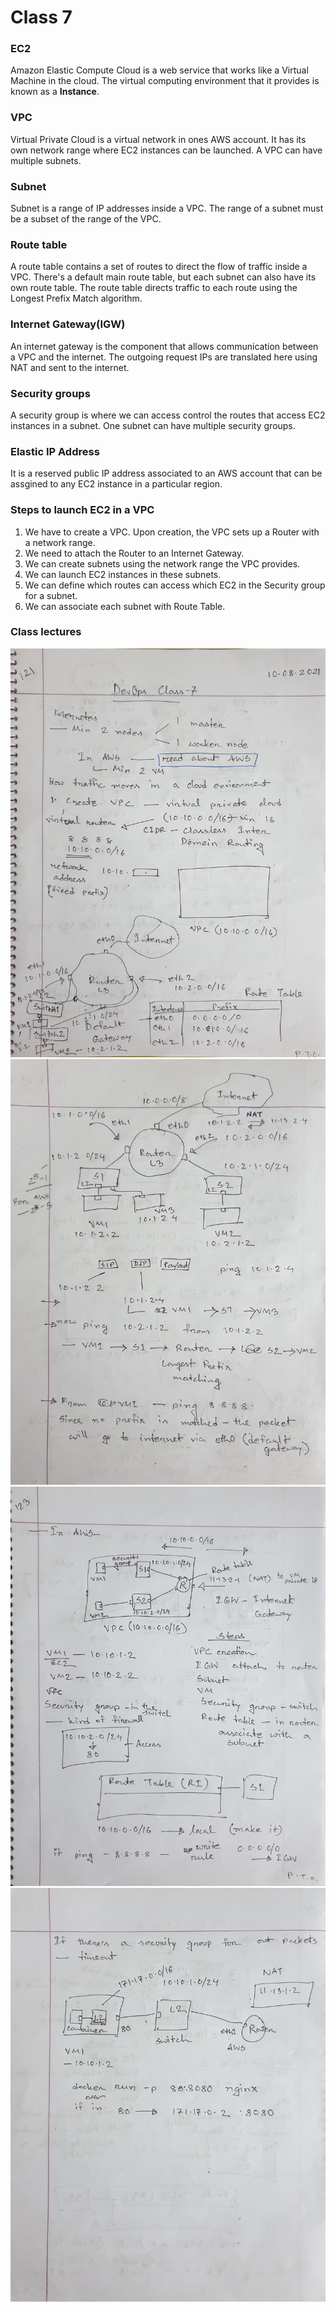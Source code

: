 # Class 7

### EC2

Amazon Elastic Compute Cloud is a web service that works like a Virtual Machine in the cloud. The virtual computing environment that it provides is known as a **Instance**.

### VPC

Virtual Private Cloud is a virtual network in ones AWS account. It has its own network range where EC2 instances can be launched. A VPC can have multiple subnets.

### Subnet

Subnet is a range of IP addresses inside a VPC. The range of a subnet must be a subset of the range of the VPC.

### Route table

A route table contains a set of routes to direct the flow of traffic inside a VPC. There's a default main route table, but each subnet can also have its own route table. The route table directs traffic to each route using the Longest Prefix Match algorithm.

### Internet Gateway(IGW)

An internet gateway is the component that allows communication between a VPC and the internet. The outgoing request IPs are translated here using NAT and sent to the internet.

### Security groups

A security group is where we can access control the routes that access EC2 instances in a subnet. One subnet can have multiple security groups.

### Elastic IP Address

It is a reserved public IP address associated to an AWS account that can be assgined to any EC2 instance in a particular region.

### Steps to launch EC2 in a VPC

1. We have to create a VPC. Upon creation, the VPC sets up a Router with a network range.
2. We need to attach the Router to an Internet Gateway.
3. We can create subnets using the network range the VPC provides.
4. We can launch EC2 instances in these subnets.
5. We can define which routes can access which EC2 in the Security group for a subnet.
6. We can associate each subnet with Route Table.

### Class lectures

![Page 1](./assets/class_7_page_1.jpg "Page 1")
![Page 2](./assets/class_7_page_2.jpg "Page 2")
![Page 3](./assets/class_7_page_3.jpg "Page 3")
![Page 4](./assets/class_7_page_4.jpg "Page 4")

